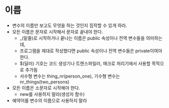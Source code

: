 # 이름
- 변수의 이름만 보고도 무엇을 하는 것인지 짐작할 수 있게 하라.
- 모든 이름은 문자로 시작해서 문자로 끝내야 한다.
    - _(밑줄)로 시작하거나 끝나는 이름은 public 속성이나 전역 변수들을 의미하는데,
    - 프로그램을 제대로 작성했다면 public 속성이나 전역 변수들은 private이여야 한다.
    - $(달러) 기호는 코드 생성기나 트랜스파일러, 매크로 처리기에서 사용할 목적으로 추가됨
    - 서수형 변수는 thing_nr(person_one), 기수형 변수는 nr_things(two_persons)
- 모든 이름은 소문자로 시작해야 한다.
    - new를 사용하지 말라(생성자 함수)
- 예약어를 변수의 이름으로 사용하지 말라
